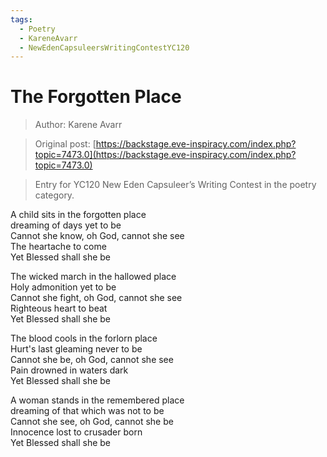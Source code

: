 ```yaml
---
tags:
  - Poetry
  - KareneAvarr
  - NewEdenCapsuleersWritingContestYC120
---
```


# The Forgotten Place

> Author: Karene Avarr

> Original post: [https://backstage.eve-inspiracy.com/index.php?topic=7473.0](https://backstage.eve-inspiracy.com/index.php?topic=7473.0)

> Entry for YC120 New Eden Capsuleer’s Writing Contest in the poetry category.



A child sits in the forgotten place<br>
dreaming of days yet to be<br>
Cannot she know, oh God, cannot she see<br>
The heartache to come<br>
Yet Blessed shall she be

The wicked march in the hallowed place<br>
Holy admonition yet to be<br>
Cannot she fight, oh God, cannot she see<br>
Righteous heart to beat<br>
Yet Blessed shall she be

The blood cools in the forlorn place<br>
Hurt's last gleaming never to be<br>
Cannot she be, oh God, cannot she see<br>
Pain drowned in waters dark<br>
Yet Blessed shall she be

A woman stands in the remembered place<br>
dreaming of that which was not to be<br>
Cannot she see, oh God, cannot she be<br>
Innocence lost to crusader born<br>
Yet Blessed shall she be